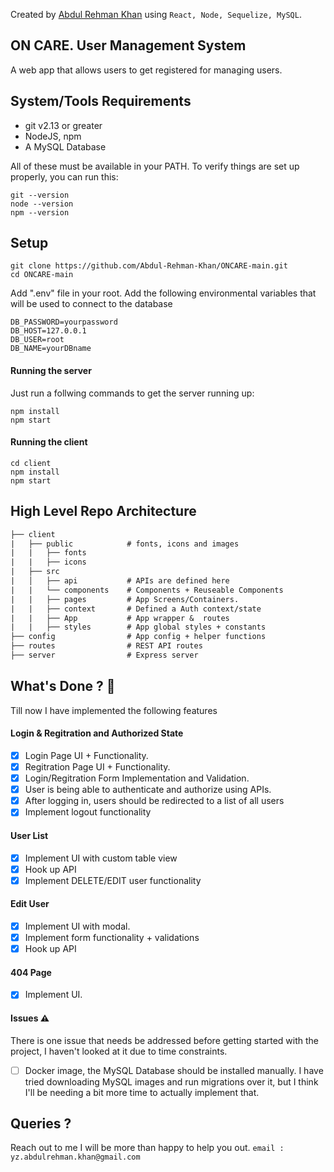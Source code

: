Created by [Abdul Rehman Khan](https://github.com/Abdul-Rehman-Khan "Abdul Rehman Khan") using `React, Node, Sequelize, MySQL`.


## ON CARE. User Management System
A web app that allows users to get registered for managing users. 


## System/Tools Requirements

- git v2.13 or greater
- NodeJS, npm
- A MySQL Database
 
All of these must be available in your PATH. To verify things are set up properly, you can run this:

    git --version
    node --version
    npm --version

## Setup
    git clone https://github.com/Abdul-Rehman-Khan/ONCARE-main.git
    cd ONCARE-main
    
Add ".env" file in your root. 
Add the following environmental variables that will be used to connect to the database
```shell
DB_PASSWORD=yourpassword
DB_HOST=127.0.0.1
DB_USER=root
DB_NAME=yourDBname
```
#### Running the server
Just run a follwing commands to get the server running up:
```shell
npm install
npm start
```
#### Running the client
```shell
cd client
npm install
npm start
```


## High Level Repo Architecture 
```rst
├── client
|   ├── public            # fonts, icons and images
|   |   ├── fonts
|   |   ├── icons
|   ├── src	
|   │   ├── api           # APIs are defined here
|   |   └── components    # Components + Reuseable Components
|   |   ├── pages         # App Screens/Containers. 
|   |   ├── context       # Defined a Auth context/state
|   |   ├── App           # App wrapper &  routes   
|   |   ├── styles        # App global styles + constants
├── config                # App config + helper functions
├── routes                # REST API routes
├── server                # Express server
```
## What's Done ? 🚀
Till now I have implemented the following features

#### Login & Regitration and Authorized State
- [x] Login Page UI + Functionality.
- [x] Regitration Page UI + Functionality.
- [x] Login/Regitration Form Implementation and Validation.
- [x] User is being able to authenticate and authorize using APIs.
- [x] After logging in, users should be redirected to a list of all users
- [x] Implement logout functionality

#### User List
- [x] Implement UI with custom table view
- [x] Hook up API
- [x] Implement DELETE/EDIT user functionality

#### Edit User
- [x] Implement UI with modal.
- [x] Implement form functionality + validations
- [x] Hook up API

#### 404 Page
- [x] Implement UI.

#### Issues ⚠️
There is one issue that needs be addressed before getting started with the project, I haven't looked at it due to time constraints.

- [ ] Docker image, the MySQL Database should be installed manually.
  I have tried downloading MySQL images and run migrations over it, but I think I'll be needing a bit more time to actually implement that.
## Queries ?
Reach out to me I will be more than happy to help you out.
`email : yz.abdulrehman.khan@gmail.com`

